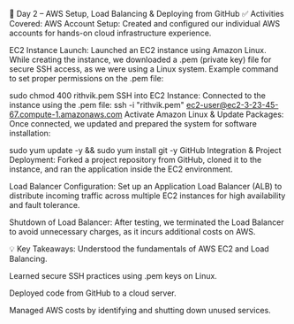 📅 Day 2 – AWS Setup, Load Balancing & Deploying from GitHub
✅ Activities Covered:
AWS Account Setup:
Created and configured our individual AWS accounts for hands-on cloud infrastructure experience.

EC2 Instance Launch:
Launched an EC2 instance using Amazon Linux. While creating the instance, we downloaded a .pem (private key) file for secure SSH access, as we were using a Linux system.
Example command to set proper permissions on the .pem file:

sudo chmod 400 rithvik.pem
SSH into EC2 Instance:
Connected to the instance using the .pem file:
ssh -i "rithvik.pem" ec2-user@ec2-3-23-45-67.compute-1.amazonaws.com
Activate Amazon Linux & Update Packages:
Once connected, we updated and prepared the system for software installation:

sudo yum update -y && sudo yum install git -y
GitHub Integration & Project Deployment:
Forked a project repository from GitHub, cloned it to the instance, and ran the application inside the EC2 environment.

Load Balancer Configuration:
Set up an Application Load Balancer (ALB) to distribute incoming traffic across multiple EC2 instances for high availability and fault tolerance.

Shutdown of Load Balancer:
After testing, we terminated the Load Balancer to avoid unnecessary charges, as it incurs additional costs on AWS.

💡 Key Takeaways:
Understood the fundamentals of AWS EC2 and Load Balancing.

Learned secure SSH practices using .pem keys on Linux.

Deployed code from GitHub to a cloud server.

Managed AWS costs by identifying and shutting down unused services.
